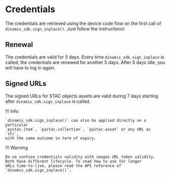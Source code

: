 # Credentials

The credentials are retrieved using the device code flow on the first call of 
`dinamis_sdk.sign_inplace()`. Just follow the instructions!

## Renewal

The credentials are valid for 5 days. Every time 
`dinamis_sdk.sign_inplace` is called, the credentials are renewed for another 
5 days. After 5 days idle, you will have to log in again.

## Signed URLs

The signed URLs for STAC objects assets are valid during 7 days starting after 
`dinamis_sdk.sign_inplace` is called. 

!!! Info

    `dinamis_sdk.sign_inplace()` can also be applied directly on a particular 
    `pystac.item`, `pystac.collection`, `pystac.asset` or any URL as `str`, 
    with the same outcome in term of expiry.

!!! Warning

    Do no confuse credentials validity with images URL token validity.
    Both have different lifecycle. To read how to ask for longer 
    URLs time-to-live, please read the API reference of 
    `dinamis_sdk.sign_inplace()`.

